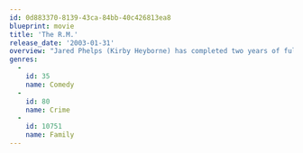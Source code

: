 ```yaml
---
id: 0d883370-8139-43ca-84bb-40c426813ea8
blueprint: movie
title: 'The R.M.'
release_date: '2003-01-31'
overview: "Jared Phelps (Kirby Heyborne) has completed two years of full-time missionary service for The Church of Jesus Christ of Latter-day Saints. His mission president has promised him that he will be blessed for his service, and he thinks he has it all worked out. His girlfriend has waited for him. His boss promised that he could have his old job back, and he has already sent his application to BYU. Everything that can go wrong does go wrong. His girlfriend dumps him. His loses his job, and he isn't accepted to BYU. Then, it gets even worse, and he has to decide if choosing the right is worth all the trouble."
genres:
  -
    id: 35
    name: Comedy
  -
    id: 80
    name: Crime
  -
    id: 10751
    name: Family
---
```

